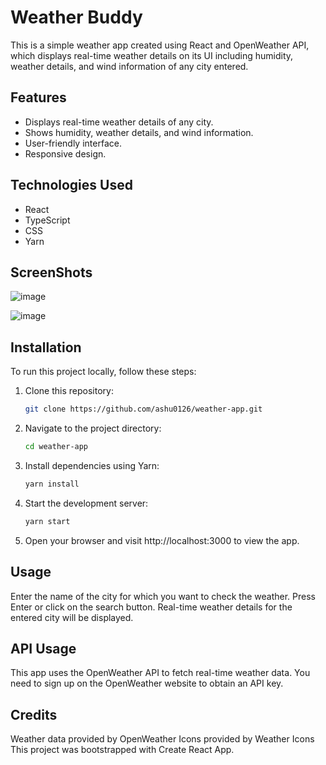 # Weather Buddy

This is a simple weather app created using React and OpenWeather API, which displays real-time weather details on its UI including humidity, weather details, and wind information of any city entered.

## Features

- Displays real-time weather details of any city.
- Shows humidity, weather details, and wind information.
- User-friendly interface.
- Responsive design.

## Technologies Used

- React
- TypeScript
- CSS
- Yarn

## ScreenShots

![image](https://github.com/Ashu0126/weather-app/assets/91365712/b9da7468-d80b-4d27-b495-4614bc51082d)

![image](https://github.com/Ashu0126/weather-app/assets/91365712/2f428a90-3684-465a-b941-c43c39b09b71)

## Installation

To run this project locally, follow these steps:

1. Clone this repository:

   ```bash
   git clone https://github.com/ashu0126/weather-app.git

   ```

2. Navigate to the project directory:

   ```bash
   cd weather-app

   ```

3. Install dependencies using Yarn:

   ```bash
   yarn install

   ```

4. Start the development server:

   ```bash
   yarn start

   ```

5. Open your browser and visit http://localhost:3000 to view the app.

## Usage

Enter the name of the city for which you want to check the weather.
Press Enter or click on the search button.
Real-time weather details for the entered city will be displayed.

## API Usage

This app uses the OpenWeather API to fetch real-time weather data. You need to sign up on the OpenWeather website to obtain an API key.

## Credits

Weather data provided by OpenWeather
Icons provided by Weather Icons
This project was bootstrapped with Create React App.
